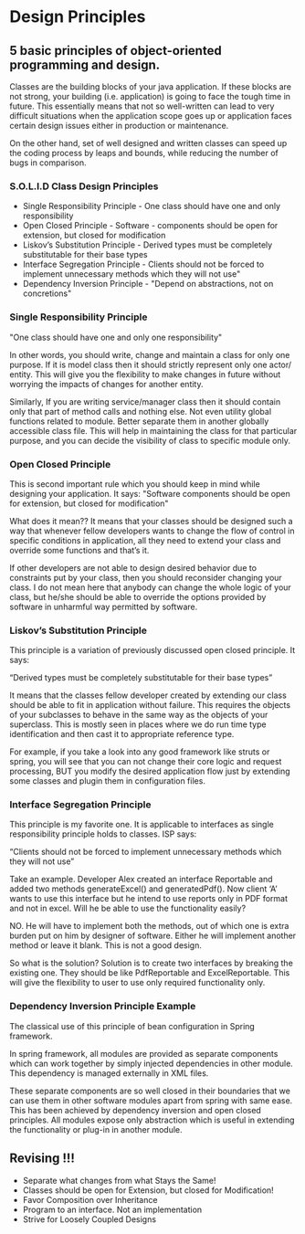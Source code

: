 # Design Principles #

## 5 basic principles of object-oriented programming and design. ##


Classes are the building blocks of your java application. If these blocks are not strong, your building (i.e. application) is going to face the tough time in future. This essentially means that not so well-written can lead to very difficult situations when the application scope goes up or application faces certain design issues either in production or maintenance.

On the other hand, set of well designed and written classes can speed up the coding process by leaps and bounds, while reducing the number of bugs in comparison.

### S.O.L.I.D Class Design Principles ###

- Single Responsibility Principle - One class should have one and only responsibility
- Open Closed Principle - Software  - components should be open for extension, but closed for modification
- Liskov’s Substitution Principle  - Derived types must be completely substitutable for their base types
- Interface Segregation Principle  - Clients should not be forced to implement unnecessary methods which they will not use"
- Dependency Inversion Principle  - "Depend on abstractions, not on concretions"

### Single Responsibility Principle ###

"One class should have one and only one responsibility"

In other words, you should write, change and maintain a class for only one purpose. If it is model class then it should strictly represent only one actor/ entity. This will give you the flexibility to make changes in future without worrying the impacts of changes for another entity.

Similarly, If you are writing service/manager class then it should contain only that part of method calls and nothing else. Not even utility global functions related to module. Better separate them in another globally accessible class file. This will help in maintaining the class for that particular purpose, and you can decide the visibility of class to specific module only.

### Open Closed Principle ###

This is second important rule which you should keep in mind while designing your application. 
It says: "Software components should be open for extension, but closed for modification"

What does it mean?? It means that your classes should be designed such a way that whenever fellow developers wants to change the flow of control in specific conditions in application, all they need to extend your class and override some functions and that’s it.

If other developers are not able to design desired behavior due to constraints put by your class, then you should reconsider changing your class. I do not mean here that anybody can change the whole logic of your class, but he/she should be able to override the options provided by software in unharmful way permitted by software.

### Liskov’s Substitution Principle ###

This principle is a variation of previously discussed open closed principle. It says:

“Derived types must be completely substitutable for their base types”

It means that the classes fellow developer created by extending our class should be able to fit in application without failure. This requires the objects of your subclasses to behave in the same way as the objects of your superclass. This is mostly seen in places where we do run time type identification and then cast it to appropriate reference type.

For example, if you take a look into any good framework like struts or spring, you will see that you can not change their core logic and request processing, BUT you modify the desired application flow just by extending some classes and plugin them in configuration files.

### Interface Segregation Principle ###
This principle is my favorite one. It is applicable to interfaces as single responsibility principle holds to classes. ISP says:

“Clients should not be forced to implement unnecessary methods which they will not use”

Take an example. Developer Alex created an interface Reportable and added two methods generateExcel() and generatedPdf(). Now client ‘A’ wants to use this interface but he intend to use reports only in PDF format and not in excel. Will he be able to use the functionality easily?

NO. He will have to implement both the methods, out of which one is extra burden put on him by designer of software. Either he will implement another method or leave it blank. This is not a good design.

So what is the solution? Solution is to create two interfaces by breaking the existing one. They should be like PdfReportable and ExcelReportable. This will give the flexibility to user to use only required functionality only.

### Dependency Inversion Principle Example  ###
The classical use of this principle of bean configuration in Spring framework.

In spring framework, all modules are provided as separate components which can work together by simply injected dependencies in other module. This dependency is managed externally in XML files.

These separate components are so well closed in their boundaries that we can use them in other software modules apart from spring with same ease. This has been achieved by dependency inversion and open closed principles. All modules expose only abstraction which is useful in extending the functionality or plug-in in another module.

 ## Revising !!!  ##
 - Separate what changes from what Stays the Same!
- Classes should be open for Extension, but closed for Modification!
- Favor Composition over Inheritance
- Program to an interface. Not an implementation
- Strive for Loosely Coupled Designs
